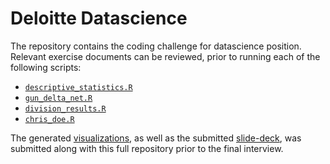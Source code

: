 # Deloitte Datascience

The repository contains the coding challenge for datascience position.
Relevant exercise documents can be reviewed, prior to running each of
the following scripts:

- [`descriptive_statistics.R`](https://github.com/jeff1evesque/deloitte-data-exercise/blob/master/descriptive_statistics.R)
- [`gun_delta_net.R`](https://github.com/jeff1evesque/deloitte-data-exercise/blob/master/gun_delta_net.R)
- [`division_results.R`](https://github.com/jeff1evesque/deloitte-data-exercise/blob/master/division_results.R)
- [`chris_doe.R`](https://github.com/jeff1evesque/deloitte-data-exercise/blob/master/chris_doe.R)

The generated [visualizations](https://www.dropbox.com/sh/rbn6y3fzkuj6p8r/AACMXSYY6-MtYRmb4KNLw0PHa?dl=0),
as well as the submitted [slide-deck](https://www.dropbox.com/sh/66hm7m6r6mat20o/AACvzeltcyUjbQ8GNnFNudG2a?dl=0),
was submitted along with this full repository prior to the final interview.